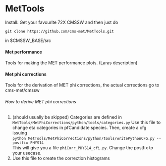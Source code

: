 # MetTools

Install: Get your favourite 72X CMSSW and then just do

`git clone https://github.com/cms-met/MetTools.git`

in $CMSSW_BASE/src

#### Met performance
  Tools for making the MET performance plots.
  (Laras description)
  
#### Met phi corrections
  Tools for the derivation of MET phi corrections, the actual corrections go to cms-met/cmssw
  
###### How to derive MET phi corrections
1. (should usually be skipped) Categories are defined in `MetTools/MetPhiCorrections/python/tools/categories.py`
 Use this file to change eta categories in pfCandidate species. Then, create a cfg issuing  
`python MetTools/MetPhiCorrections/python/tools/writePythonCFG.py --postfix PHYS14`  
 This will give you a file `phiCorr_PHYS14_cfi.py`. Change the postfix to your usecase.
2. Use this file to create the correction histograms
